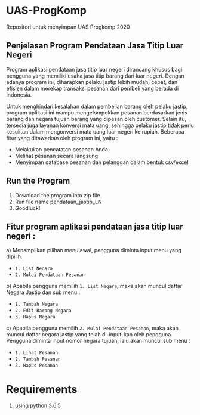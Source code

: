# UAS-ProgKomp
Repositori untuk menyimpan UAS Progkomp 2020

## Penjelasan Program Pendataan Jasa Titip Luar Negeri

Program aplikasi pendataan jasa titip luar negeri dirancang khusus bagi pengguna yang memiliki usaha jasa titip barang dari luar negeri. Dengan adanya program ini, diharapkan pelaku jastip lebih mudah, cepat, dan efisien dalam merekap transaksi pesanan dari pembeli yang berada di Indonesia.

Untuk menghindari kesalahan dalam pembelian barang oleh pelaku jastip, program aplikasi ini mampu mengelompokkan pesanan berdasarkan jenis barang dan negara tujuan barang yang dipesan oleh customer. Selain itu, tersedia juga layanan konversi mata uang, sehingga pelaku jastip tidak perlu kesulitan dalam mengonversi mata uang luar negeri ke rupiah. Beberapa fitur yang ditawarkan oleh program ini, yaitu :

* Melakukan pencatatan pesanan Anda
* Melihat pesanan secara langsung
* Menyimpan database pesanan dan pelanggan dalam bentuk csv/excel

## Run the Program
1. Download the program into zip file
2. Run file name pendataan_jastip_LN
3. Goodluck!

## Fitur program aplikasi pendataan jasa titip luar negeri :
a) Menampilkan pilihan menu awal, pengguna diminta input menu yang dipilih.
* `1. List Negara`
* `2. Mulai Pendataan Pesanan`

b) Apabila pengguna memilih `1. List Negara`, maka akan muncul daftar Negara Jastip dan sub menu :
* `1. Tambah Negara`
* `2. Edit Barang Negara`
* `3. Hapus Negara`

c) Apabila pengguna memilih `2. Mulai Pendataan Pesanan`, maka akan muncul daftar negara jastip yang telah di-input-kan oleh pengguna. Pengguna diminta input nomor negara tujuan, lalu akan muncul sub menu :

* `1. Lihat Pesanan`
* `2. Tambah Pesanan`
* `3. Hapus Pesanan`

# Requirements
1. using python 3.6.5
